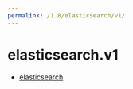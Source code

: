 ```yaml
---
permalink: /1.8/elasticsearch/v1/
---
```


# elasticsearch.v1



* [elasticsearch](elasticsearch.md)